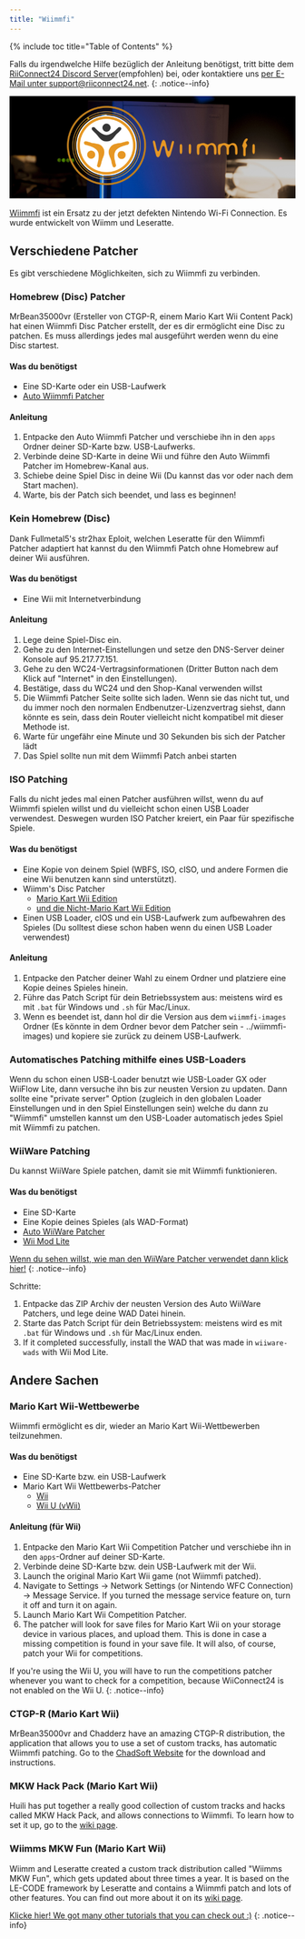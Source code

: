 ```yaml
---
title: "Wiimmfi"
---
```


{% include toc title="Table of Contents" %}

Falls du irgendwelche Hilfe bezüglich der Anleitung benötigst, tritt bitte dem [RiiConnect24 Discord Server](https://discord.gg/b4Y7jfD)(empfohlen) bei, oder kontaktiere uns [per E-Mail unter support@riiconnect24.net](mailto:support@riiconnect24.net).
{: .notice--info}

![Wiimmfi Logo](/images/WiiWiimmfiLogo.jpg)

[Wiimmfi](https://wiimmfi.de) ist ein Ersatz zu der jetzt defekten Nintendo Wi-Fi Connection. Es wurde entwickelt von Wiimm und Leseratte.

## Verschiedene Patcher

Es gibt verschiedene Möglichkeiten, sich zu Wiimmfi zu verbinden.

### Homebrew (Disc) Patcher
MrBean35000vr (Ersteller von CTGP-R, einem Mario Kart Wii Content Pack) hat einen Wiimmfi Disc Patcher erstellt, der es dir ermöglicht eine Disc zu patchen. Es muss allerdings jedes mal ausgeführt werden wenn du eine Disc startest.

#### Was du benötigst
* Eine SD-Karte oder ein USB-Laufwerk
* [Auto Wiimmfi Patcher](/assets/files/autowiimmfipatcher-0.6.zip)

#### Anleitung

1. Entpacke den Auto Wiimmfi Patcher und verschiebe ihn in den `apps` Ordner deiner SD-Karte bzw. USB-Laufwerks.
2. Verbinde deine SD-Karte in deine Wii und führe den Auto Wiimmfi Patcher im Homebrew-Kanal aus.
3. Schiebe deine Spiel Disc in deine Wii (Du kannst das vor oder nach dem Start machen).
4. Warte, bis der Patch sich beendet, und lass es beginnen!

### Kein Homebrew (Disc)
Dank Fullmetal5's str2hax Eploit, welchen Leseratte für den Wiimmfi Patcher adaptiert hat kannst du den Wiimmfi Patch ohne Homebrew auf deiner Wii ausführen.

#### Was du benötigst
* Eine Wii mit Internetverbindung

#### Anleitung

1. Lege deine Spiel-Disc ein.
2. Gehe zu den Internet-Einstellungen und setze den DNS-Server deiner Konsole auf 95.217.77.151.
3. Gehe zu den WC24-Vertragsinformationen (Dritter Button nach dem Klick auf "Internet" in den Einstellungen).
4. Bestätige, dass du WC24 und den Shop-Kanal verwenden willst
5. Die Wiimmfi Patcher Seite sollte sich laden. Wenn sie das nicht tut, und du immer noch den normalen Endbenutzer-Lizenzvertrag siehst, dann könnte es sein, dass dein Router vielleicht nicht kompatibel mit dieser Methode ist.
6. Warte für ungefähr eine Minute und 30 Sekunden bis sich der Patcher lädt
7. Das Spiel sollte nun mit dem Wiimmfi Patch anbei starten

### ISO Patching
Falls du nicht jedes mal einen Patcher ausführen willst, wenn du auf Wiimmfi spielen willst und du vielleicht schon einen USB Loader verwendest. Deswegen wurden ISO Patcher kreiert, ein Paar für spezifische Spiele.

#### Was du benötigst
- Eine Kopie von deinem Spiel (WBFS, ISO, cISO, und andere Formen die eine Wii benutzen kann sind unterstützt).
- Wiimm's Disc Patcher
   - [Mario Kart Wii Edition](http://download.wiimm.de/wiimmfi/patcher/mkw-wiimmfi-patcher-v6.zip)
   - [und die Nicht-Mario Kart Wii Edition](http://download.wiimm.de/wiimmfi/patcher/wiimmfi-patcher-v4.7z)
- Einen USB Loader, cIOS und ein USB-Laufwerk zum aufbewahren des Spieles (Du solltest diese schon haben wenn du einen USB Loader verwendest)

#### Anleitung
1. Entpacke den Patcher deiner Wahl zu einem Ordner und platziere eine Kopie deines Spieles hinein.
2. Führe das Patch Script für dein Betriebssystem aus: meistens wird es mit `.bat` für Windows und `.sh` für Mac/Linux.
3. Wenn es beendet ist, dann hol dir die Version aus dem `wiimmfi-images` Ordner (Es könnte in dem Ordner bevor dem Patcher sein - ../wiimmfi-images) und kopiere sie zurück zu deinem USB-Laufwerk.

### Automatisches Patching mithilfe eines USB-Loaders
Wenn du schon einen USB-Loader benutzt wie USB-Loader GX oder WiiFlow Lite, dann versuche ihn bis zur neusten Version zu updaten. Dann sollte eine "private server" Option (zugleich in den globalen Loader Einstellungen und in den Spiel Einstellungen sein) welche du dann zu "Wiimmfi" umstellen kannst um den USB-Loader automatisch jedes Spiel mit Wiimmfi zu patchen.

### WiiWare Patching
Du kannst WiiWare Spiele patchen, damit sie mit Wiimmfi funktionieren.

#### Was du benötigst

- Eine SD-Karte
- Eine Kopie deines Spieles (als WAD-Format)
- [Auto WiiWare Patcher](https://github.com/RiiConnect24/auto-wiiware-patcher/releases)
- [Wii Mod Lite](https://github.com/RiiConnect24/Wii-Mod-Lite/releases)

[Wenn du sehen willst, wie man den WiiWare Patcher verwendet dann klick hier!](wiiwarepatcher)
{: .notice--info}

Schritte:
1. Entpacke das ZIP Archiv der neusten Version des Auto WiiWare Patchers, und lege deine WAD Datei hinein.
2. Starte das Patch Script für dein Betriebssystem: meistens wird es mit `.bat` für Windows und `.sh` für Mac/Linux enden.
3. If it completed successfully, install the WAD that was made in `wiiware-wads` with Wii Mod Lite.

## Andere Sachen

### Mario Kart Wii-Wettbewerbe
Wiimmfi ermöglicht es dir, wieder an Mario Kart Wii-Wettbewerben teilzunehmen.

#### Was du benötigst

- Eine SD-Karte bzw. ein USB-Laufwerk
- Mario Kart Wii Wettbewerbs-Patcher
   - [Wii](https://competitions.wiimmfi.de/competition-tool-wii.zip)
   - [Wii U (vWii)](https://competitions.wiimmfi.de/competition-tool-wiiu.zip)

#### Anleitung (für Wii)

1. Entpacke den Mario Kart Wii Competition Patcher und verschiebe ihn in den `apps`-Ordner auf deiner SD-Karte.
2. Verbinde deine SD-Karte bzw. dein USB-Laufwerk mit der Wii.
3. Launch the original Mario Kart Wii game (not Wiimmfi patched).
4. Navigate to Settings -> Network Settings (or Nintendo WFC Connection) -> Message Service. If you turned the message service feature on, turn it off and turn it on again.
5. Launch Mario Kart Wii Competition Patcher.
6. The patcher will look for save files for Mario Kart Wii on your storage device in various places, and upload them. This is done in case a missing competition is found in your save file. It will also, of course, patch your Wii for competitions.

If you're using the Wii U, you will have to run the competitions patcher whenever you want to check for a competition, because WiiConnect24 is not enabled on the Wii U.
{: .notice--info}

### CTGP-R (Mario Kart Wii)
MrBean35000vr and Chadderz have an amazing CTGP-R distribution, the application that allows you to use a set of custom tracks, has automatic Wiimmfi patching. Go to the [ChadSoft Website](http://chadsoft.co.uk) for the download and instructions.

### MKW Hack Pack (Mario Kart Wii)
Huili has put together a really good collection of custom tracks and hacks called MKW Hack Pack, and allows connections to Wiimmfi. To learn how to set it up, go to the [wiki page](http://wiki.tockdom.com/wiki/MKW_Hack_Pack).

### Wiimms MKW Fun (Mario Kart Wii)
Wiimm and Leseratte created a custom track distribution called "Wiimms MKW Fun", which gets updated about three times a year. It is based on the LE-CODE framework by Leseratte and contains a Wiimmfi patch and lots of other features. You can find out more about it on its [wiki page](http://wiki.tockdom.com/wiki/Wiimms_Mario_Kart_Fun).

[Klicke hier! We got many other tutorials that you can check out :)](site-navigation)
{: .notice--info}
